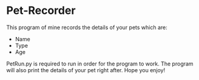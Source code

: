 # Pet-Recorder

This program of mine records the details of your pets which are:
- Name
- Type
- Age

PetRun.py is required to run in order for the program to work. The program will also print the details of your pet right after. Hope you enjoy!
